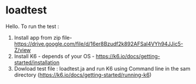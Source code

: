 # loadtest

Hello.
To run the test :
1. Install app from zip file- https://drive.google.com/file/d/16er8Bzudf2k892AFSal4VYh94JJic5-Z/view 
2. Install K6  - depends of your OS  - https://k6.io/docs/getting-started/installation
3. Dowload test file : loadtest.ja and run K6 using Command line in the sam directory (https://k6.io/docs/getting-started/running-k6)
